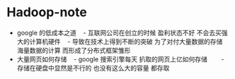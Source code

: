 # Hadoop-note
 - google 的低成本之道
    - 互联网公司在创立的时候 盈利状态不好 不会去买强大的计算机硬件
    - 导致在技术上得到不断的突破 为了对付大量数据的存储 海量数据的计算 而形成了分布式框架雏形
    
- 大量网页如何存储
    - google 搜索引擎每天 扒取的网页上亿如何存储
        - 存储在硬盘中显然是不行的 也没有这么大的容量 都存取
